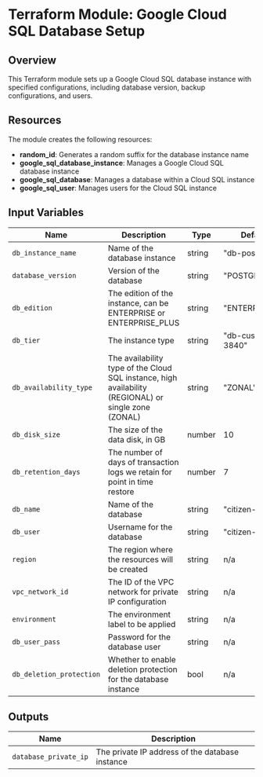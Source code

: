 # Terraform Module: Google Cloud SQL Database Setup

## Overview

This Terraform module sets up a Google Cloud SQL database instance with specified configurations, including database version, backup configurations, and users.

## Resources

The module creates the following resources:

- **random_id**: Generates a random suffix for the database instance name
- **google_sql_database_instance**: Manages a Google Cloud SQL database instance
- **google_sql_database**: Manages a database within a Cloud SQL instance
- **google_sql_user**: Manages users for the Cloud SQL instance

## Input Variables

| Name                      | Description                                                                 | Type    | Default             | Required |
|---------------------------|-----------------------------------------------------------------------------|---------|---------------------|----------|
| `db_instance_name`        | Name of the database instance                                               | string  | "db-postgres"       | no       |
| `database_version`        | Version of the database                                                     | string  | "POSTGRES_15"       | no       |
| `db_edition`              | The edition of the instance, can be ENTERPRISE or ENTERPRISE_PLUS           | string  | "ENTERPRISE"        | no       |
| `db_tier`                 | The instance type                                                           | string  | "db-custom-1-3840"  | no       |
| `db_availability_type`    | The availability type of the Cloud SQL instance, high availability (REGIONAL) or single zone (ZONAL) | string  | "ZONAL"             | no       |
| `db_disk_size`            | The size of the data disk, in GB                                            | number  | 10                  | no       |
| `db_retention_days`       | The number of days of transaction logs we retain for point in time restore  | number  | 7                   | no       |
| `db_name`                 | Name of the database                                                        | string  | "citizen-db"        | no       |
| `db_user`                 | Username for the database                                                   | string  | "citizen-user"      | no       |
| `region`                  | The region where the resources will be created                              | string  | n/a                 | yes      |
| `vpc_network_id`          | The ID of the VPC network for private IP configuration                      | string  | n/a                 | yes      |
| `environment`             | The environment label to be applied                                         | string  | n/a                 | yes      |
| `db_user_pass`            | Password for the database user                                              | string  | n/a                 | yes      |
| `db_deletion_protection`  | Whether to enable deletion protection for the database instance             | bool    | n/a                 | yes      |

## Outputs

| Name                  | Description                          |
|-----------------------|--------------------------------------|
| `database_private_ip` | The private IP address of the database instance |